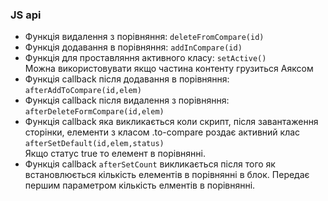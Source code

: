 ### JS api

*	Функція видалення з порівняння:  ```deleteFromCompare(id)```
*	Функція додавання в порівняння:  ```addInCompare(id)```
* Функція для проставляння активного класу: ```setActive()```   
  Можна використовувати якщо частина контенту грузиться Аяксом
*	Функція callback після додавання в порівняння:  ```afterAddToCompare(id,elem)```
* Функція callback після видалення з порівняння: ```afterDeleteFormCompare(id,elem)```
* Функція callback яка викликається коли скрипт, після завантаження сторінки, елементи з класом .to-compare роздає активний клас  ```afterSetDefault(id,elem,status)```    
 Якщо статус true то елемент в порівнянні.
*	Функція callback ```afterSetCount``` викликається після того як встановлюється кількість елементів в порівнянні в блок.
  Передає першим параметром кількість елментів в порівнянні.
